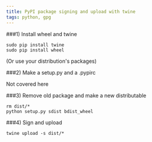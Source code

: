 ```yaml
---
title: PyPI package signing and upload with twine
tags: python, gpg
---
```


###1) Install wheel and twine

    sudo pip install twine
    sudo pip install wheel

(Or use your distribution's packages)

###2) Make a setup.py and a .pypirc

Not covered here

###3) Remove old package and make a new distributable

    rm dist/*
    python setup.py sdist bdist_wheel

###4) Sign and upload

    twine upload -s dist/*
